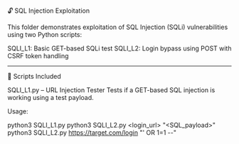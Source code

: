 🔓 SQL Injection Exploitation

This folder demonstrates exploitation of SQL Injection (SQLi) vulnerabilities using two Python scripts:

SQLI_L1: Basic GET-based SQLi test
SQLI_L2: Login bypass using POST with CSRF token handling

---

🧪 Scripts Included

SQLI_L1.py – URL Injection Tester
Tests if a GET-based SQL injection is working using a test payload.

Usage:

python3 SQLI_L1.py
python3 SQLI_L2.py <login_url> "<SQL_payload>"
python3 SQLI_L2.py https://target.com/login "' OR 1=1 --"

